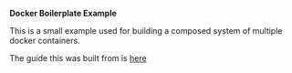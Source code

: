**Docker Boilerplate Example**

This is a small example used for building a composed system of multiple docker containers.

The guide this was built from is [here](http://tech.osteel.me/posts/2015/12/18/from-vagrant-to-docker-how-to-use-docker-for-local-web-development.html#installation)
